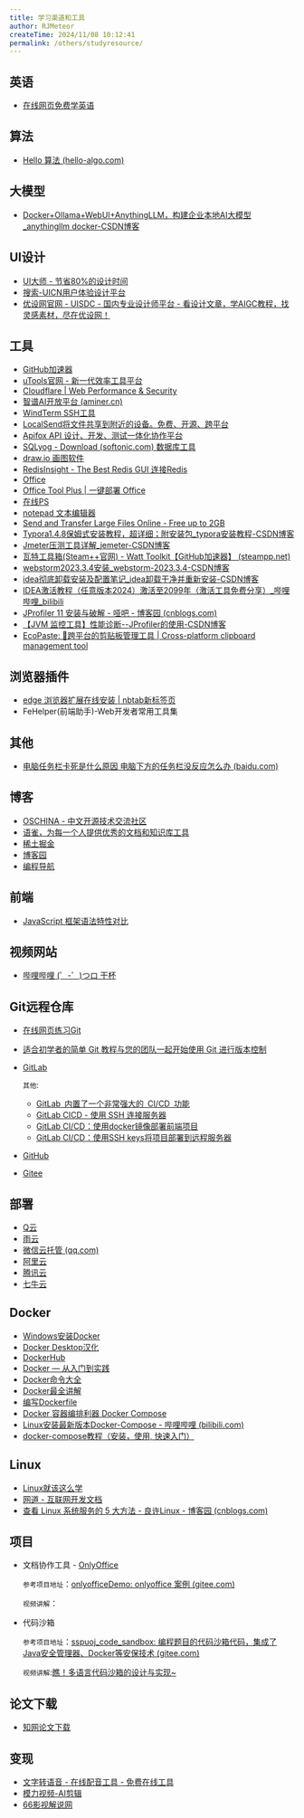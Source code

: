 ```yaml
---
title: 学习渠道和工具
author: RJMeteor
createTime: 2024/11/08 10:12:41
permalink: /others/studyresource/
---
```


## 英语

- [在线网页免费学英语](https://typing-word.ttentau.top/#/practice)

## 算法

- [Hello 算法 (hello-algo.com)](https://www.hello-algo.com/)

## 大模型

- [Docker+Ollama+WebUI+AnythingLLM，构建企业本地AI大模型_anythingllm docker-CSDN博客](https://blog.csdn.net/weixin_44585288/article/details/139344486)

## UI设计

- [UI大师 - 节省80%的设计时间](https://iuids.com/)
- [搜索-UICN用户体验设计平台](https://s.ui.cn/)
- [优设网官网 - UISDC - 国内专业设计师平台 - 看设计文章，学AIGC教程，找灵感素材，尽在优设网！](https://www.uisdc.com/)

## 工具

- [GitHub加速器](https://github.com/docmirror/dev-sidecar)
- [uTools官网 - 新一代效率工具平台](https://u.tools/)
- [Cloudflare | Web Performance & Security](https://dash.cloudflare.com/)
- [智谱AI开放平台 (aminer.cn)](https://maas.aminer.cn/)
- [WindTerm SSH工具](https://github.com/kingToolbox/WindTerm)
- [LocalSend将文件共享到附近的设备。免费、开源、跨平台](https://github.com/kingToolbox/WindTerm)
- [Apifox API 设计、开发、测试一体化协作平台](https://apifox.com/?utm_source=baidu&utm_medium=sem&utm_campaign=352505593&utm_content=8777860707&utm_term=apifox%E5%AE%98%E7%BD%91&bd_vid=7695673215270321901)
- [SQLyog - Download (softonic.com) 数据库工具](https://blog.csdn.net/C19150872001/article/details/120903227)
- [draw.io 画图软件](https://app.diagrams.net/)
- [RedisInsight - The Best Redis GUI 连接Redis](https://redis.io/insight/)
- [Office](https://www.bilibili.com/read/cv27614259/?spm_id_from=333.999.0.0)
- [Office Tool Plus | 一键部署 Office](https://otp.landian.vip/zh-cn/)
- [在线PS](https://ps.gaoding.com/#/)
- [notepad 文本编辑器](https://gitee.com/cxasm/notepad--/releases/tag/v2.10)
- [Send and Transfer Large Files Online - Free up to 2GB](https://woc.space/)
- [Typora1.4.8保姆式安装教程，超详细；附安装包_typora安装教程-CSDN博客](https://blog.csdn.net/qq_57342311/article/details/128886956)
- [Jmeter压测工具详解_jemeter-CSDN博客](https://blog.csdn.net/m0_37583655/article/details/126507267)
- [瓦特工具箱(Steam++官网) - Watt Toolkit【GitHub加速器】 (steampp.net)](https://steampp.net/)
- [webstorm2023.3.4安装_webstorm-2023.3.4-CSDN博客](https://blog.csdn.net/Aa12364567/article/details/136402799)
- [idea彻底卸载安装及配置笔记_idea卸载干净并重新安装-CSDN博客](https://blog.csdn.net/UTF8_8/article/details/125617289)
- [IDEA激活教程（任意版本2024）激活至2099年（激活工具免费分享）_哔哩哔哩_bilibili](https://www.bilibili.com/video/BV1fHsTeMEpq?spm_id_from=333.788.player.switch&vd_source=b9c96b09f6a61394b053d5682a45cb67)
- [JProfiler 11 安装与破解 - 哑吧 - 博客园 (cnblogs.com)](https://www.cnblogs.com/zhangxl1016/articles/16220183.html)
- [【JVM 监控工具】性能诊断--JProfiler的使用-CSDN博客](https://blog.csdn.net/u011397981/article/details/131210536)
- [EcoPaste: 🎉跨平台的剪贴板管理工具 | Cross-platform clipboard management tool](https://gitee.com/ayangweb/EcoPaste#https://gitee.com/link?target=https%3A%2F%2Fapi.ecopaste.cn%2Fdownload%3Fplatform%3Dwindows-x64)

## 浏览器插件

- [edge 浏览器扩展在线安装 | nbtab新标签页](https://nbtab.cc/edge-online.html)
- FeHelper(前端助手)-Web开发者常用工具集

## 其他

- [电脑任务栏卡死是什么原因 电脑下方的任务栏没反应怎么办 (baidu.com)](https://baijiahao.baidu.com/s?id=1786664205571224199&wfr=spider&for=pc)

## 博客

- [OSCHINA - 中文开源技术交流社区](https://www.oschina.net/)
- [语雀，为每一个人提供优秀的文档和知识库工具](https://www.yuque.com/)
- [稀土掘金](https://juejin.cn/)
- [博客园](https://zzk.cnblogs.com/)
- [编程导航](https://www.code-nav.cn/)

## 前端

- [JavaScript 框架语法特性对比](https://component-party.lainbo.com/)

## 视频网站

- [哔哩哔哩 (゜-゜)つロ 干杯](https://www.bilibili.com/)

## Git远程仓库

- [在线网页练习Git](https://learngitbranching.js.org/?locale=zh_CN)

- [适合初学者的简单 Git 教程与您的团队一起开始使用 Git 进行版本控制](https://nulab.com/zh-cn/learn/software-development/git-tutorial/)

- [GitLab](https://about.gitlab.com/)

  `其他`:

  - [GitLab 内置了一个非常强大的 CI/CD 功能](https://www.bilibili.com/video/BV1Ar42147Do/?spm_id_from=333.999.0.0&vd_source=b9c96b09f6a61394b053d5682a45cb67)
  - [GitLab CICD - 使用 SSH 连接服务器](https://www.bilibili.com/video/BV1ts4y1x7US/?spm_id_from=333.999.0.0&vd_source=b9c96b09f6a61394b053d5682a45cb67)
  - [GitLab CI/CD：使用docker镜像部署前端项目](https://www.bilibili.com/video/BV1sK4y1d7ej/?spm_id_from=333.999.0.0&vd_source=b9c96b09f6a61394b053d5682a45cb67)
  - [GitLab CI/CD：使用SSH keys将项目部署到远程服务器](https://www.bilibili.com/video/BV1GV411j7E5/?spm_id_from=333.999.0.0&vd_source=b9c96b09f6a61394b053d5682a45cb67)

- [GitHub](https://github.com/)

- [Gitee](https://gitee.com/)

## 部署

- [Q云](https://www.qvps.top/)
- [雨云](https://app.rainyun.com/)
- [微信云托管 (qq.com)](https://cloud.weixin.qq.com/cloudrun)
- [阿里云](https://www.aliyun.com/activity/1111/2024?utm_content=se_1019253584)
- [腾讯云](https://cloud.tencent.com/)
- [七牛云](https://marketing.qiniu.com/activity/2024-1111-act?utm_source=baidu-brand-pc&utm_medium=cpm&utm_campaign=202411&utm_content=title&utm_term=brand)

## Docker

- [Windows安装Docker](https://blog.csdn.net/QQ1817117243/article/details/139879440)
- [Docker Desktop汉化](https://github.com/asxez/DockerDesktop-CN)
- [DockerHub](https://hub.docker.com/)
- [Docker — 从入门到实践](https://yeasy.gitbook.io/docker_practice)
- [Docker命令大全](https://www.w3cschool.cn/docker/docker-command-manual.html)
- [Docker最全讲解](https://www.cnblogs.com/yesirya/p/16462980.html)
- [编写Dockerfile](https://blog.csdn.net/qq_33204709/article/details/121496304)
- [Docker 容器编排利器 Docker Compose](https://zhuanlan.zhihu.com/p/224876594)
- [Linux安装最新版本Docker-Compose - 哔哩哔哩 (bilibili.com)](https://www.bilibili.com/read/cv35756261/)
- [docker-compose教程（安装，使用, 快速入门）](https://blog.csdn.net/pushiqiang/article/details/78682323#4.%E5%AE%89%E8%A3%85docker-compose)

## Linux
- [Linux就该这么学](https://www.linuxprobe.com/)
- [网道 - 互联网开发文档 ](https://wangdoc.com/)
- [查看 Linux 系统服务的 5 大方法 - 良许Linux - 博客园 (cnblogs.com)](https://www.cnblogs.com/yychuyu/p/13428335.html)

## 项目

- 文档协作工具 - [OnlyOffice](https://www.onlyoffice.com/)

  `参考项目地址`：[onlyofficeDemo: onlyoffice 案例 (gitee.com)](https://gitee.com/yuanmengmeng/onlyoffice-demo)

  `视频讲解`：
  
- 代码沙箱

  `参考项目地址`：[sspuoj_code_sandbox: 编程题目的代码沙箱代码，集成了Java安全管理器、Docker等安保技术 (gitee.com)](https://gitee.com/sspuoj/sspuoj_code_sandbox)

  `视频讲解`:[瞧！多语言代码沙箱的设计与实现~](https://www.bilibili.com/video/BV1YW4y1w7DK/?spm_id_from=333.1007.top_right_bar_window_default_collection.content.click&vd_source=b9c96b09f6a61394b053d5682a45cb67)


## 论文下载

- [知网论文下载](https://fuckcnki.net/)

## 变现

- [文字转语音 - 在线配音工具 - 免费在线工具](https://d1tools.com/tools/ai-tts/)
- [模力视频-AI剪辑](https://www.mooliv.com/)
- [66影视解说网](https://66jsw.cn/)